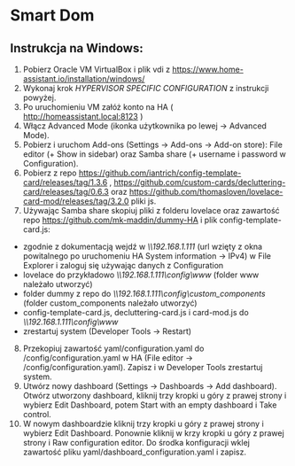 # Smart Dom

## Instrukcja na Windows:
1. Pobierz Oracle VM VirtualBox i plik vdi z https://www.home-assistant.io/installation/windows/ 
2. Wykonaj krok *HYPERVISOR SPECIFIC CONFIGURATION* z instrukcji powyżej.
3. Po uruchomieniu VM załóż konto na HA ( http://homeassistant.local:8123 )
4. Włącz Advanced Mode (ikonka użytkownika po lewej -> Advanced Mode).
5. Pobierz i uruchom Add-ons (Settings -> Add-ons -> Add-on store): File editor (+ Show in sidebar) oraz Samba share (+ username i password w Configuration).
6. Pobierz z repo https://github.com/iantrich/config-template-card/releases/tag/1.3.6 , https://github.com/custom-cards/decluttering-card/releases/tag/0.6.3 oraz https://github.com/thomasloven/lovelace-card-mod/releases/tag/3.2.0 pliki js.
7. Używając Samba share skopiuj pliki z folderu lovelace oraz zawartość repo https://github.com/mk-maddin/dummy-HA i plik config-template-card.js:
 - zgodnie z dokumentacją wejdź w *\\\192.168.1.111* (url wzięty z okna powitalnego po uruchomeniu HA System information -> IPv4) w File Explorer i zaloguj się używając danych z Configuration
 - lovelace do przykładowo *\\\192.168.1.111\config\www* (folder www należało utworzyć) 
 - folder dummy z repo do *\\\192.168.1.111\config\custom_components* (folder custom_components należało utworzyć)
 - config-template-card.js, decluttering-card.js i card-mod.js do *\\\192.168.1.111\config\www*
 - zrestartuj system (Developer Tools -> Restart)
8. Przekopiuj zawartość yaml/configuration.yaml do /config/configuration.yaml w HA (File editor -> /config/configuration.yaml). Zapisz i w Developer Tools zrestartuj system.
9. Utwórz nowy dashboard (Settings -> Dashboards -> Add dashboard). Otwórz utworzony dashboard, kliknij trzy kropki u góry z prawej strony i wybierz Edit Dashboard, potem Start with an empty dashboard i Take control.
10. W nowym dashboardzie kliknij trzy kropki u góry z prawej strony i wybierz Edit Dashboard. Ponownie kliknij w krzy kropki u góry z prawej strony i Raw configuration editor. Do środka konfiguracji wklej zawartość pliku yaml/dashboard_configuration.yaml i zapisz.
